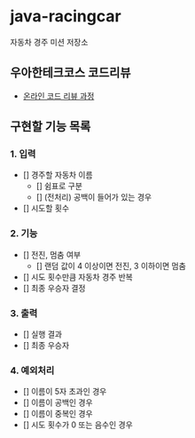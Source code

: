 # java-racingcar

자동차 경주 미션 저장소

## 우아한테크코스 코드리뷰

- [온라인 코드 리뷰 과정](https://github.com/woowacourse/woowacourse-docs/blob/master/maincourse/README.md)

## 구현할 기능 목록
### 1. 입력
- [] 경주할 자동차 이름
    - [] 쉼표로 구분
    - [] (전처리) 공백이 들어가 있는 경우
- [] 시도할 횟수
### 2. 기능
- [] 전진, 멈춤 여부
    - [] 랜덤 값이 4 이상이면 전진, 3 이하이면 멈춤
- [] 시도 횟수만큼 자동차 경주 반복
- [] 최종 우승자 결정
### 3. 출력
- [] 실행 결과
- [] 최종 우승자

### 4. 예외처리
- [] 이름이 5자 초과인 경우
- [] 이름이 공백인 경우
- [] 이름이 중복인 경우
- [] 시도 횟수가 0 또는 음수인 경우